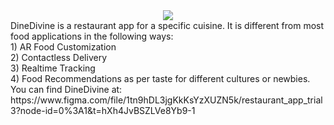 <div style="text-align:center"><img src="DineDivine.gif" /></div>
DineDivine is a restaurant app for a specific cuisine. It is different from most food applications in the following ways:<br>
1) AR Food Customization<br>
2) Contactless Delivery<br>
3) Realtime Tracking<br>
4) Food Recommendations as per taste for different cultures or newbies.<br>
You can find DineDivine at: https://www.figma.com/file/1tn9hDL3jgKkKsYzXUZN5k/restaurant_app_trial3?node-id=0%3A1&t=hXh4JvBSZLVe8Yb9-1
